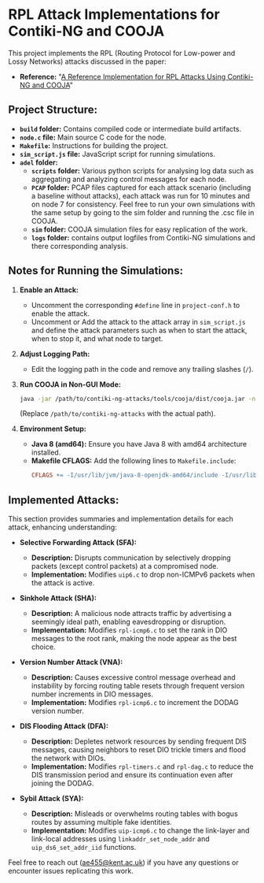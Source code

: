 # **RPL Attack Implementations for Contiki-NG and COOJA**

This project implements the RPL (Routing Protocol for Low-power and Lossy Networks) attacks discussed in the paper:

- **Reference:** "[A Reference Implementation for RPL Attacks Using Contiki-NG and COOJA](https://ieeexplore.ieee.org/document/9600057)"

## **Project Structure:**

- **`build` folder:** Contains compiled code or intermediate build artifacts.
- **`node.c` file:** Main source C code for the node.
- **`Makefile`:** Instructions for building the project.
- **`sim_script.js` file:** JavaScript script for running simulations.
- **`adel` folder:**
  - **`scripts` folder:** Various python scripts for analysing log data such as aggregating and analyzing control messages for each node.
  - **`PCAP` folder:** PCAP files captured for each attack scenario (including a baseline without attacks), each attack was run for 10 minutes and on node 7 for consistency. Feel free to run your own simulations with the same setup by going to the sim folder and running the .csc file in COOJA.
  - **`sim` folder:** COOJA simulation files for easy replication of the work.
  - **`logs` folder:** contains output logfiles from Contiki-NG simulations and there corresponding analysis.

  
## **Notes for Running the Simulations:**

1. **Enable an Attack:**
   - Uncomment the corresponding `#define` line in `project-conf.h` to enable the attack.
   - Uncomment or Add the attack to the attack array in `sim_script.js` and define the attack parameters such as when to start the attack, when to stop it, and what node to target.

2. **Adjust Logging Path:**
   - Edit the logging path in the code and remove any trailing slashes (`/`).

3. **Run COOJA in Non-GUI Mode:**
   ```bash
   java -jar /path/to/contiki-ng-attacks/tools/cooja/dist/cooja.jar -nogui=sim.csc
   ```
   (Replace `/path/to/contiki-ng-attacks` with the actual path).

4. **Environment Setup:**
   - **Java 8 (amd64):** Ensure you have Java 8 with amd64 architecture installed.
   - **Makefile CFLAGS:** Add the following lines to `Makefile.include`:
     ```makefile
     CFLAGS += -I/usr/lib/jvm/java-8-openjdk-amd64/include -I/usr/lib/jvm/java-8-openjdk-amd64/include/linux
     ```

## **Implemented Attacks:**

This section provides summaries and implementation details for each attack, enhancing understanding:

- **Selective Forwarding Attack (SFA):**
  - **Description:** Disrupts communication by selectively dropping packets (except control packets) at a compromised node.
  - **Implementation:** Modifies `uip6.c` to drop non-ICMPv6 packets when the attack is active.
  
- **Sinkhole Attack (SHA):**
  - **Description:** A malicious node attracts traffic by advertising a seemingly ideal path, enabling eavesdropping or disruption.
  - **Implementation:** Modifies `rpl-icmp6.c` to set the rank in DIO messages to the root rank, making the node appear as the best choice.
  
- **Version Number Attack (VNA):**
  - **Description:** Causes excessive control message overhead and instability by forcing routing table resets through frequent version number increments in DIO messages.
  - **Implementation:** Modifies `rpl-icmp6.c` to increment the DODAG version number.
  
- **DIS Flooding Attack (DFA):**
  - **Description:** Depletes network resources by sending frequent DIS messages, causing neighbors to reset DIO trickle timers and flood the network with DIOs.
  - **Implementation:** Modifies `rpl-timers.c` and `rpl-dag.c` to reduce the DIS transmission period and ensure its continuation even after joining the DODAG.
  
- **Sybil Attack (SYA):**
  - **Description:** Misleads or overwhelms routing tables with bogus routes by assuming multiple fake identities.
  - **Implementation:** Modifies `uip-icmp6.c` to change the link-layer and link-local addresses using `linkaddr_set_node_addr` and `uip_ds6_set_addr_iid` functions.


Feel free to reach out (ae455@kent.ac.uk) if you have any questions or encounter issues replicating this work.